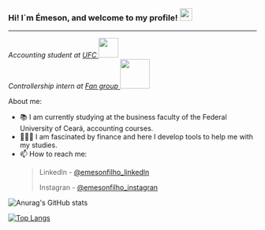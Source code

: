 ### Hi! I´m Émeson, and welcome to my profile! <img src="https://media.giphy.com/media/hvRJCLFzcasrR4ia7z/giphy.gif" width="25px">
<hr>

<p><em>Accounting student at <a target="_blank" href="http://www.ufc.br/">UFC </a><img src="https://media.giphy.com/media/3owyp2SViuDIGh8YoM/giphy.gif" width="40"></br>Controllership intern at <a target="_blank" href="http://www.grupofan.com/pt/grupo/" >Fan group </a><img src="https://media.giphy.com/media/xT5LMWNOjGqJzUfyve/giphy.gif" width="60"> 
  
</em></p>

About me:

- 📚 I am currently studying at the business faculty of the Federal University of Ceará, accounting courses.
- 👩🏼‍💻 I am fascinated by finance and here I develop tools to help me with my studies.
- 📫 How to reach me: 
    >Linkedln - [@emesonfilho_linkedln](https://www.linkedin.com/in/%C3%A9meson-de-sousa-622037180/)
    >
    >Instagran - [@emesonfilho_instagran](https://www.instagram.com/emesonsousa/?hl=pt-br)

![Anurag's GitHub stats](https://github-readme-stats.vercel.app/api?username=emesonfilho&show_icons=true&hide=contribs,issues,prs&theme=dark)

[![Top Langs](https://github-readme-stats.vercel.app/api/top-langs/?username=emesonfilho&theme=dark)](https://github.com/emesonfilho/github-readme-stats)
